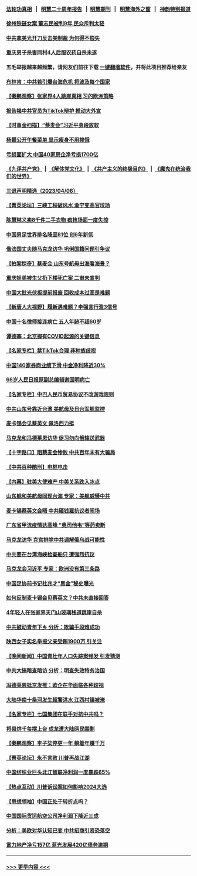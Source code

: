 #### [法轮功真相](https://github.com/gfw-breaker/truth/blob/master/README.md?t=0) &nbsp;&nbsp;|&nbsp;&nbsp; [明慧二十周年报告](https://github.com/gfw-breaker/mh-reports/blob/master/README.md?t=0) &nbsp;&nbsp;|&nbsp;&nbsp;[明慧期刊](https://github.com/gfw-breaker/mh-qikan) &nbsp;&nbsp;|&nbsp;&nbsp; [明慧海外之窗](https://github.com/gfw-breaker/mh-news/blob/master/README.md?t=0) &nbsp;&nbsp;|&nbsp;&nbsp; [神韵特别报道](https://github.com/gfw-breaker/mh-news/blob/master/shenyun.md?t=0)
#### [徐州铁链女案 董志民被判9年 民众斥判太轻](../pages/nsc413/n13967091.md?t=04071543) 
#### [中共拿美光开刀反击美制裁 为何得不偿失](../pages/nsc413/n13966230.md?t=04071543) 
#### [重庆男子杀害同村4人后服农药自杀未遂](../pages/nsc413/n13967090.md?t=04071543) 
#### 五毛举报越来越频繁，请网友们前往下载 [一键翻墙软件](https://github.com/gfw-breaker/ssr-accounts)，并将此项目推荐给亲友
#### [布林肯：中共若引爆台海危机 将波及每个国家](../pages/nsc413/n13967013.md?t=04071543) 
#### [【秦鹏观察】张家界4人跳崖真相 习的欧洲策略](../pages/nsc413/n13966958.md?t=04071543) 
#### [报告揭中共官员为TikTok辩护 推动大外宣](../pages/nsc413/n13966895.md?t=04071543) 
#### [【时事金扫描】“蔡麦会”习近平身段放软](../pages/nsc413/n13966952.md?t=04071543) 
#### [杨幂公开午餐菜单 显示瘦身不用挨饿](../pages/nsc413/n13966928.md?t=04071543) 
#### [亏损面扩大 中国40家房企净亏损1700亿](../pages/nsc413/n13966935.md?t=04071543) 
#### [《九评共产党》](https://github.com/begood0513/9ping.md/blob/master/README.md) &nbsp;|&nbsp; [《解体党文化》](../../../../jtdwh.md/blob/master/README.md)  &nbsp;|&nbsp; [《共产主义的终极目的》](../../../../gczydzjmd.md/blob/master/README.md) &nbsp;|&nbsp; [《魔鬼在统治我们的世界》](../../../../mgztzwmdsj.md/blob/master/README.md) 
#### [三退声明精选（2023/04/06）](../pages/nsc413/n13966951.md?t=04071543) 
#### [【菁英论坛】三峡工程破风水 渝宁变高官坟场](../pages/nsc413/n13966889.md?t=04071543) 
#### [陈慧琳义卖8千件二手衣物 疯抢场面一度失控](../pages/nsc413/n13966909.md?t=04071543) 
#### [中国男足世界排名降至81位 创6年新低](../pages/nsc413/n13966923.md?t=04071543) 
#### [偕法国丈夫随马克龙访华 巩俐国籍问题引争议](../pages/nsc413/n13966855.md?t=04071543) 
#### [【拍案惊奇】蔡麦会 山东号航母出海看海景？](../pages/nsc413/n13966740.md?t=04071543) 
#### [重庆姐弟被生父扔下楼死亡案 二审未宣判](../pages/nsc413/n13966762.md?t=04071543) 
#### [中国大批光伏板提前报废 回收成本过高是难题](../pages/nsc413/n13966896.md?t=04071543) 
#### [【新唐人大视野】履新遇难题？李强言行泄3信号](../pages/nsc413/n13966869.md?t=04071543) 
#### [中国十名律师接连病亡 五人年龄不超60岁](../pages/nsc413/n13966904.md?t=04071543) 
#### [谭德塞：北京握有COVID起源的关键信息](../pages/nsc413/n13966842.md?t=04071543) 
#### [【名家专栏】禁TikTok合理 非种族歧视](../pages/nsc413/n13966676.md?t=04071543) 
#### [中国140家券商业绩下滑 中金净利降近30%](../pages/nsc413/n13966879.md?t=04071543) 
#### [66岁人民日报原副总编辑谢国明病亡](../pages/nsc413/n13966826.md?t=04071543) 
#### [【名家专栏】中巴人民币贸易协议不改游戏规则](../pages/nsc413/n13966628.md?t=04071543) 
#### [中共山东号靠近台湾 美航母及日台军舰监控](../pages/nsc413/n13966400.md?t=04071543) 
#### [麦卡锡会见蔡英文 佩洛西力挺](../pages/nsc413/n13966850.md?t=04071543) 
#### [马克龙和冯德莱恩访华 促习勿向俄输送武器](../pages/nsc413/n13966828.md?t=04071543) 
#### [【十字路口】阻蔡麦会惨败 中共百年未有大骗局](../pages/nsc413/n13966756.md?t=04071543) 
#### [【中共百种酷刑】电棍电击](../pages/nsc413/n13964477.md?t=04071543) 
#### [【内幕】驻美大使难产 中美关系跌入冰点](../pages/nsc413/n13966807.md?t=04071543) 
#### [山东舰和美航母同现台海 专家：美舰威慑中共](../pages/nsc413/n13966217.md?t=04071543) 
#### [麦卡锡蔡英文会晤 中共砸钱雇抗议者闹场](../pages/nsc413/n13966665.md?t=04071543) 
#### [广东省甲流疫情达高峰 “奥司他韦”等药卖断](../pages/nsc413/n13966520.md?t=04071543) 
#### [马克龙访华 克宫排除中共调解俄乌战可能性](../pages/nsc413/n13966613.md?t=04071543) 
#### [中共要在台湾海峡检查船只 遭强烈抗议](../pages/nsc413/n13966708.md?t=04071543) 
#### [马克龙会习近平 专家：欧洲没有第三条路](../pages/nsc413/n13966472.md?t=04071543) 
#### [中国足协前书记杜兆才“黑金”秘史曝光](../pages/nsc413/n13966355.md?t=04071543) 
#### [如何反制麦卡锡会见蔡英文？中共未直接回答](../pages/nsc413/n13966210.md?t=04071543) 
#### [4年轻人在张家界天门山玻璃栈道跳崖自杀](../pages/nsc413/n13966314.md?t=04071543) 
#### [中共鼓动青年下乡 分析：欺骗手段难成功](../pages/nsc413/n13966476.md?t=04071543) 
#### [陕西女子实名举报父亲受贿1900万 引关注](../pages/nsc413/n13966184.md?t=04071543) 
#### [【晚间新闻】中国青壮年人口失踪案频发 引发猜测](../pages/nsc413/n13966377.md?t=04071543) 
#### [中共大搞暗查暗访 分析：明查失效特务治国](../pages/nsc413/n13966132.md?t=04071543) 
#### [冯德莱恩抵京发推：欧企在华面临各种歧视](../pages/nsc413/n13966145.md?t=04071543) 
#### [大陆华南十条河发生超警洪水 江西村镇被淹](../pages/nsc413/n13966107.md?t=04071543) 
#### [【名家专栏】七国集团在联手对抗中共吗？](../pages/nsc413/n13965757.md?t=04071543) 
#### [将易烊千玺摆上台 成龙遭大陆网民围剿](../pages/nsc413/n13965981.md?t=04071543) 
#### [【秦鹏观察】李子柒停更一年 躺着年赚千万](../pages/nsc413/n13965961.md?t=04071543) 
#### [【菁英论坛】永不言败 川普再战江湖](../pages/nsc413/n13965910.md?t=04071543) 
#### [中国纺织业巨头北江智联净利润一度暴跌65%](../pages/nsc413/n13966018.md?t=04071543) 
#### [【热点互动】川普诉讼案如何影响2024大选](../pages/nsc413/n13965977.md?t=04071543) 
#### [【思想领袖】中国正处于转折点吗？](../pages/nsc413/n13935806.md?t=04071543) 
#### [中国国际货运航空公司净利润下降近三成](../pages/nsc413/n13965996.md?t=04071543) 
#### [分析：美欧对华认知已变 中共招商引资恐落空](../pages/nsc413/n13965949.md?t=04071543) 
#### [富力地产净亏157亿 蓝光发展420亿债务逾期](../pages/nsc413/n13965958.md?t=04071543) 

----
#### [ >>> 更早内容 <<< ](../indexes/nsc413-earlier.md)
